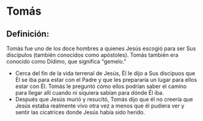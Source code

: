 # Tomás

## Definición: 

Tomás fue uno de los doce hombres a quienes Jesús escogió para ser Sus discípulos (también conocidos como apóstoles).  Tomás también era conocido como Dídimo, que significa "gemelo."

* Cerca del fin de la vida terrenal de Jesús, Él le dijo a Sus discípuos que Él se iba para estar con el Padre y que les prepararía un lugar para ellos estar con Él.  Tomás le preguntó cómo ellos podrían saber el camino para llegar allí cuando ni siquiera sabían para dónde Él iba.
* Después que Jesús murió y resucitó, Tomás dijo que él no creería que Jesús estaba realmente vivo otra vez a menos que él pudiera ver y sentir las cicatrices donde Jesús había sido herido.


